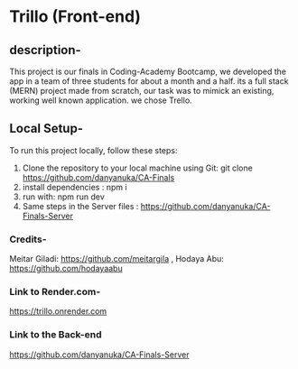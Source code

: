 # Trillo (Front-end)

## description-

This project is our finals in Coding-Academy Bootcamp, we developed the app in a team of three students for about a month and a half.
its a full stack (MERN) project made from scratch, our task was to mimick an existing, working well known application. we chose Trello.

## Local Setup-

To run this project locally, follow these steps:

1. Clone the repository to your local machine using Git:
   git clone https://github.com/danyanuka/CA-Finals
2. install dependencies : npm i
3. run with: npm run dev
4. Same steps in the Server files : https://github.com/danyanuka/CA-Finals-Server

### Credits-

Meitar Giladi: https://github.com/meitargila ,
Hodaya Abu: https://github.com/hodayaabu

### Link to Render.com-

https://trillo.onrender.com

### Link to the Back-end

https://github.com/danyanuka/CA-Finals-Server
